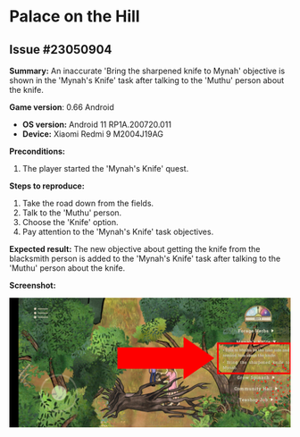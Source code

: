 # Palace on the Hill

## Issue #23050904

**Summary:** An inaccurate 'Bring the sharpened knife to Mynah' objective is shown in the 'Mynah's Knife' task after talking to the 'Muthu' person about the knife.

**Game version**: 0.66 Android

- **OS version:** Android 11 RP1A.200720.011
- **Device:** Xiaomi Redmi 9 M2004J19AG

**Preconditions:**

1. The player started the 'Mynah's Knife' quest.

**Steps to reproduce:**

1. Take the road down from the fields.
2. Talk to the 'Muthu' person.
3. Choose the 'Knife' option.
4. Pay attention to the 'Mynah's Knife' task objectives.

**Expected result:** The new objective about getting the knife from the blacksmith person is added to the 'Mynah's Knife' task after talking to the 'Muthu' person about the knife.

**Screenshot:**

![23050904](23050904.jpg)
